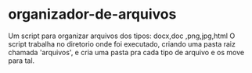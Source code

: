 # organizador-de-arquivos
Um script para organizar arquivos dos tipos: docx,doc ,png,jpg,html
O script trabalha no diretorio onde foi executado,
criando uma pasta raiz chamada 'arquivos',
e cria uma pasta pra cada tipo de arquivo e os move para tal.

